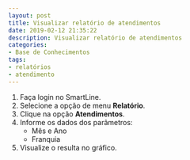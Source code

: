 ```yaml
---
layout: post
title: Visualizar relatório de atendimentos
date: 2019-02-12 21:35:22
description: Visualizar relatório de atendimentos
categories: 
- Base de Conhecimentos
tags:
- relatórios 
- atendimento
---
```


<!-- # Visualizar relatório de atendimentos -->

1. Faça login no SmartLine.
2. Selecione a opção de menu **Relatório**.
3. Clique na opção **Atendimentos**.
4. Informe os dados dos parâmetros:
	- Mês e Ano
	- Franquia
5. Visualize o resulta no gráfico.